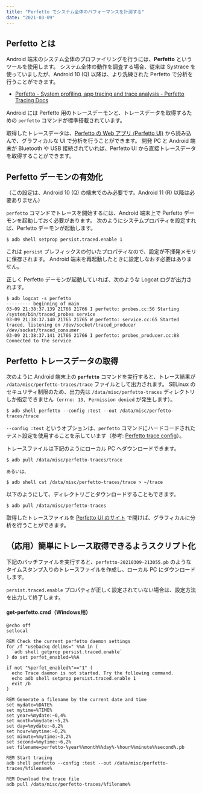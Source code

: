 ```yaml
---
title: "Perfetto でシステム全体のパフォーマンスを計測する"
date: "2021-03-09"
---
```


Perfetto とは
----

Android 端末のシステム全体のプロファイリングを行うには、__Perfetto__ というツールを使用します。
システム全体の動作を調査する場合、従来は Systrace を使っていましたが、Android 10 (Q) 以降は、より洗練された Perfetto で分析を行うことができます。

- [Perfetto - System profiling, app tracing and trace analysis - Perfetto Tracing Docs](https://perfetto.dev/)

Android には Perfetto 用のトレースデーモンと、トレースデータを取得するための `perfetto` コマンドが標準搭載されています。

取得したトレースデータは、[Perfetto の Web アプリ (Perfetto UI)](https://ui.perfetto.dev/) から読み込んで、グラフィカルな UI で分析を行うことができます。
開発 PC と Android 端末が Bluetooth や USB 接続されていれば、Perfetto UI から直接トレースデータを取得することができます。


Perfetto デーモンの有効化
----

（この設定は、Android 10 (Q) の端末でのみ必要です。Android 11 (R) 以降は必要ありません）

`perfetto` コマンドでトレースを開始するには、Android 端末上で Perfetto デーモンを起動しておく必要があります。
次のようにシステムプロパティを設定すれば、Perfetto デーモンが起動します。

```
$ adb shell setprop persist.traced.enable 1
```

これは `persist` プレフィックスの付いたプロパティなので、設定が不揮発メモリに保存されます。
Android 端末を再起動したときに設定しなおす必要はありません。

正しく Perfetto デーモンが起動していれば、次のような Logcat ログが出力されます。

```
$ adb logcat -s perfetto
--------- beginning of main
03-09 21:38:37.139 21766 21766 I perfetto: probes.cc:56 Starting /system/bin/traced_probes service
03-09 21:38:37.140 21765 21765 W perfetto: service.cc:65 Started traced, listening on /dev/socket/traced_producer /dev/socket/traced_consumer
03-09 21:38:37.141 21766 21766 I perfetto: probes_producer.cc:88 Connected to the service
```


Perfetto トレースデータの取得
----

次のように Android 端末上の __`perfetto`__ コマンドを実行すると、トレース結果が `/data/misc/perfetto-traces/trace` ファイルとして出力されます。
SELinux のセキュリティ制限のため、出力先は `/data/misc/perfetto-traces` ディレクトリしか指定できません（`errno: 13, Permission denied` が発生します）。

```
$ adb shell perfetto --config :test --out /data/misc/perfetto-traces/trace
```

`--config :test` というオプションは、`perfetto` コマンドにハードコードされたテスト設定を使用することを示しています（参考: [Perfetto trace config](https://android.googlesource.com/platform/external/perfetto/+/refs/heads/pie-dev/docs/trace-config.md)）。

トレースファイルは下記のようにローカル PC へダウンロードできます。

```
$ adb pull /data/misc/perfetto-traces/trace

あるいは、

$ adb shell cat /data/misc/perfetto-traces/trace > ~/trace
```

以下のようにして、ディレクトリごとダウンロードすることもできます。

```
$ adb pull /data/misc/perfetto-traces
```

取得したトレースファイルを [Perfetto UI のサイト](https://ui.perfetto.dev/) で開けば、グラフィカルに分析を行うことができます。


（応用）簡単にトレース取得できるようスクリプト化
----

下記のバッチファイルを実行すると、`perfetto-20210309-213055.pb` のようなタイムスタンプ入りのトレースファイルを作成し、ローカル PC にダウンロードします。

`persist.traced.enable` プロパティが正しく設定されていない場合は、設定方法を出力して終了します。

#### get-perfetto.cmd（Windows用）

```
@echo off
setlocal

REM Check the current perfetto daemon settings
for /f "usebackq delims=" %%A in (
  `adb shell getprop persist.traced.enable`
) do set perfet_enabled=%%A

if not "%perfet_enabled%"=="1" (
  echo Trace daemon is not started. Try the following command.
  echo adb shell setprop persist.traced.enable 1
  exit /b
)

REM Generate a filename by the current date and time
set mydate=%DATE%
set mytime=%TIME%
set year=%mydate:~0,4%
set month=%mydate:~5,2%
set day=%mydate:~8,2%
set hour=%mytime:~0,2%
set minute=%mytime:~3,2%
set second=%mytime:~6,2%
set filename=perfetto-%year%%month%%day%-%hour%%minute%%second%.pb

REM Start tracing
adb shell perfetto --config :test --out /data/misc/perfetto-traces/%filename%

REM Download the trace file
adb pull /data/misc/perfetto-traces/%filename%
```


